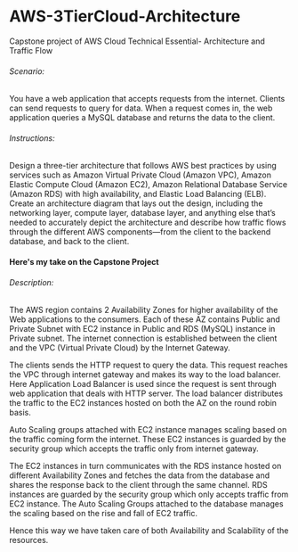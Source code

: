 # AWS-3TierCloud-Architecture
Capstone project of AWS Cloud Technical Essential- Architecture and Traffic Flow

###### Scenario: 
You have a web application that accepts requests from the internet. Clients can send requests to query for data. When a request comes in, the web application queries a MySQL database and returns the data to the client.

###### Instructions: 
Design a three-tier architecture that follows AWS best practices by using services such as Amazon Virtual Private Cloud (Amazon VPC), Amazon Elastic Compute Cloud (Amazon EC2), Amazon Relational Database Service (Amazon RDS) with high availability, and Elastic Load Balancing (ELB). Create an architecture diagram that lays out the design, including the networking layer, compute layer, database layer, and anything else that’s needed to accurately depict the architecture and describe how traffic flows through the different AWS components—from the client to the backend database, and back to the client. 

#### Here's my take on the Capstone Project

###### Description:
The AWS region contains 2 Availability Zones for higher availability of the Web applications to the consumers. Each of these AZ contains Public and Private Subnet with EC2 instance in Public and RDS (MySQL) instance in Private subnet. The internet connection is established between the client and the VPC (Virtual Private Cloud) by the Internet Gateway. 

The clients sends the HTTP request to query the data. This request reaches the VPC through internet gateway and makes its way to the load balancer. Here Application Load Balancer is used since the request is sent through web application that deals with HTTP server. The load balancer distributes the traffic to the EC2 instances hosted on both the AZ on the round robin basis.

Auto Scaling groups attached with EC2 instance manages scaling based on the traffic coming form the internet. These EC2 instances is guarded by the security group which accepts the traffic only from internet gateway. 

The EC2 instances in turn communicates with the RDS instance hosted on different Availability Zones and fetches the data from the database and shares the response back to the client through the same channel. RDS instances are guarded by the security group which only accepts traffic from EC2 instance. The Auto Scaling Groups attached to the database manages the scaling based on the rise and fall of EC2 traffic. 

Hence this way we have taken care of both Availability and Scalability of the resources.


